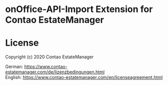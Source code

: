 # onOffice-API-Import Extension for Contao EstateManager

# License
Copyright (c) 2020 Contao EstateManager

German: https://www.contao-estatemanager.com/de/lizenzbedingungen.html \
English: https://www.contao-estatemanager.com/en/licenseagreement.html
